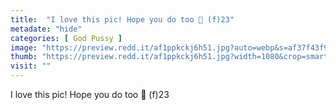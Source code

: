 ```yaml
---
title:  "I love this pic! Hope you do too 🥰 (f)23"
metadate: "hide"
categories: [ God Pussy ]
image: "https://preview.redd.it/af1ppkckj6h51.jpg?auto=webp&s=af37f43f90c1c1c21d6013d71b8eb0bd582697a6"
thumb: "https://preview.redd.it/af1ppkckj6h51.jpg?width=1080&crop=smart&auto=webp&s=26c69f0a3989fb51914c497228dc0c1c6d206134"
visit: ""
---
```

I love this pic! Hope you do too 🥰 (f)23
